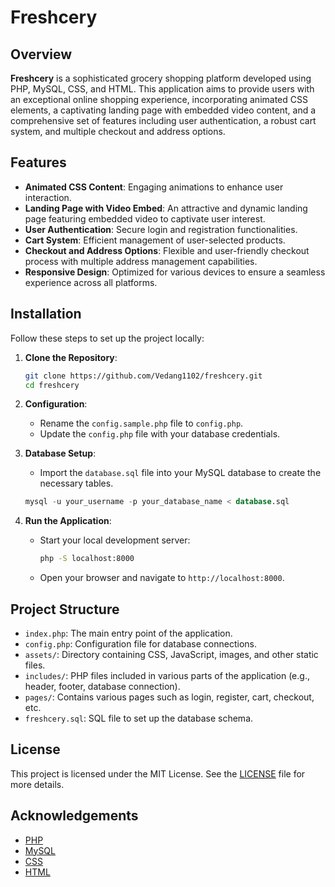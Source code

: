# Freshcery

## Overview

**Freshcery** is a sophisticated grocery shopping platform developed using PHP, MySQL, CSS, and HTML. This application aims to provide users with an exceptional online shopping experience, incorporating animated CSS elements, a captivating landing page with embedded video content, and a comprehensive set of features including user authentication, a robust cart system, and multiple checkout and address options.

## Features

- **Animated CSS Content**: Engaging animations to enhance user interaction.
- **Landing Page with Video Embed**: An attractive and dynamic landing page featuring embedded video to captivate user interest.
- **User Authentication**: Secure login and registration functionalities.
- **Cart System**: Efficient management of user-selected products.
- **Checkout and Address Options**: Flexible and user-friendly checkout process with multiple address management capabilities.
- **Responsive Design**: Optimized for various devices to ensure a seamless experience across all platforms.

## Installation

Follow these steps to set up the project locally:

1. **Clone the Repository**:
   ```bash
   git clone https://github.com/Vedang1102/freshcery.git
   cd freshcery
   ```

2. **Configuration**:
   - Rename the `config.sample.php` file to `config.php`.
   - Update the `config.php` file with your database credentials.

3. **Database Setup**:
   - Import the `database.sql` file into your MySQL database to create the necessary tables.
   ```sql
   mysql -u your_username -p your_database_name < database.sql
   ```

4. **Run the Application**:
   - Start your local development server:
     ```bash
     php -S localhost:8000
     ```
   - Open your browser and navigate to `http://localhost:8000`.

## Project Structure

- `index.php`: The main entry point of the application.
- `config.php`: Configuration file for database connections.
- `assets/`: Directory containing CSS, JavaScript, images, and other static files.
- `includes/`: PHP files included in various parts of the application (e.g., header, footer, database connection).
- `pages/`: Contains various pages such as login, register, cart, checkout, etc.
- `freshcery.sql`: SQL file to set up the database schema.

## License

This project is licensed under the MIT License. See the [LICENSE](LICENSE) file for more details.

## Acknowledgements

- [PHP](https://www.php.net/)
- [MySQL](https://www.mysql.com/)
- [CSS](https://www.w3.org/Style/CSS/Overview.en.html)
- [HTML](https://html.spec.whatwg.org/)
